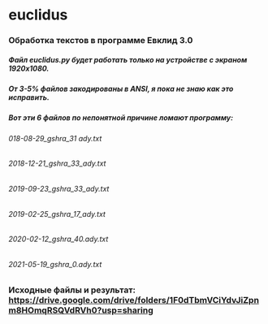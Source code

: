 # euclidus
### Обработка текстов в программе Евклид 3.0

##### Файл euclidus.py будет работать только на устройстве с экраном 1920x1080.
##### От 3-5% файлов закодированы в ANSI, я пока не знаю как это исправить.
##### Вот эти 6 файлов по непонятной причине ломают программу: 
###### 018-08-29_gshra_31 ady.txt
###### 2018-12-21_gshra_33_ady.txt
###### 2019-09-23_gshra_33_ady.txt
###### 2019-02-25_gshra_17_ady.txt
###### 2020-02-12_gshra_40.ady.txt
###### 2021-05-19_gshra_0.ady.txt

### Исходные файлы и результат: https://drive.google.com/drive/folders/1F0dTbmVCiYdvJiZpnm8HOmqRSQVdRVh0?usp=sharing

